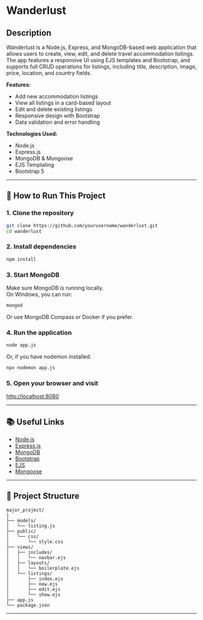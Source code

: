 # Wanderlust

## Description

Wanderlust is a Node.js, Express, and MongoDB-based web application that allows users to create, view, edit, and delete travel accommodation listings.  
The app features a responsive UI using EJS templates and Bootstrap, and supports full CRUD operations for listings, including title, description, image, price, location, and country fields.

**Features:**
- Add new accommodation listings
- View all listings in a card-based layout
- Edit and delete existing listings
- Responsive design with Bootstrap
- Data validation and error handling

**Technologies Used:**
- Node.js
- Express.js
- MongoDB & Mongoose
- EJS Templating
- Bootstrap 5

---

## 🚀 How to Run This Project

### 1. **Clone the repository**
```sh
git clone https://github.com/yourusername/wanderlust.git
cd wanderlust
```

### 2. **Install dependencies**
```sh
npm install
```

### 3. **Start MongoDB**
Make sure MongoDB is running locally.  
On Windows, you can run:
```sh
mongod
```
Or use MongoDB Compass or Docker if you prefer.

### 4. **Run the application**
```sh
node app.js
```
Or, if you have nodemon installed:
```sh
npx nodemon app.js
```

### 5. **Open your browser and visit**
[http://localhost:8080](http://localhost:8080)

---

## 📚 Useful Links

- [Node.js](https://nodejs.org/)
- [Express.js](https://expressjs.com/)
- [MongoDB](https://www.mongodb.com/)
- [Bootstrap](https://getbootstrap.com/)
- [EJS](https://ejs.co/)
- [Mongoose](https://mongoosejs.com/)

---

## 📁 Project Structure

```
major_project/
│
├── models/
│   └── listing.js
├── public/
│   └── css/
│       └── style.css
├── views/
│   ├── includes/
│   │   └── navbar.ejs
│   ├── layouts/
│   │   └── boilerplate.ejs
│   └── listings/
│       ├── index.ejs
│       ├── new.ejs
│       ├── edit.ejs
│       └── show.ejs
├── app.js
└── package.json
```

---
